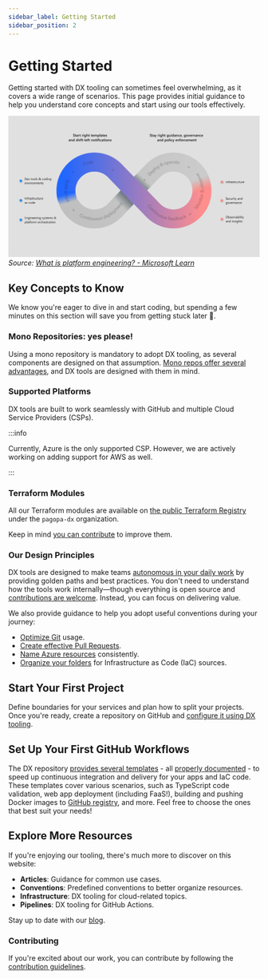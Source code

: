```yaml
---
sidebar_label: Getting Started
sidebar_position: 2
---
```


# Getting Started

Getting started with DX tooling can sometimes feel overwhelming, as it covers a
wide range of scenarios. This page provides initial guidance to help you
understand core concepts and start using our tools effectively.

![platform engineering loop](getting-started/platform_engineering.svg) _Source:
[What is platform engineering? - Microsoft Learn](https://learn.microsoft.com/en-us/platform-engineering/what-is-platform-engineering)_

## Key Concepts to Know

We know you're eager to dive in and start coding, but spending a few minutes on
this section will save you from getting stuck later 🫷.

### Mono Repositories: yes please!

Using a mono repository is mandatory to adopt DX tooling, as several components
are designed on that assumption.
[Mono repos offer several advantages](https://pagopa.github.io/technology-radar/methods-and-patterns/monorepo.html),
and DX tools are designed with them in mind.

### Supported Platforms

DX tools are built to work seamlessly with GitHub and multiple Cloud Service
Providers (CSPs).

:::info

Currently, Azure is the only supported CSP. However, we are actively working on
adding support for AWS as well.

:::

### Terraform Modules

All our Terraform modules are available on
[the public Terraform Registry](https://registry.terraform.io/namespaces/pagopa-dx)
under the `pagopa-dx` organization.

Keep in mind
[you can contribute](https://pagopa.github.io/dx/docs/infrastructure/contributing-to-dx-terraform-modules/)
to improve them.

### Our Design Principles

DX tools are designed to make teams
[autonomous in your daily work](index.md#how-this-differs-from-technology-standards-iniative)
by providing golden paths and best practices. You don't need to understand how
the tools work internally—though everything is open source and
[contributions are welcome](https://pagopa.github.io/dx/docs/conventions/pull-requests/acceptance-criteria).
Instead, you can focus on delivering value.

We also provide guidance to help you adopt useful conventions during your
journey:

- [Optimize Git](./conventions/git/index.md) usage.
- [Create effective Pull Requests](./conventions/pull-requests/index.md).
- [Name Azure resources](./conventions/azure-naming-convention.md) consistently.
- [Organize your folders](./conventions/infra-folder-structure.md) for
  Infrastructure as Code (IaC) sources.

## Start Your First Project

Define boundaries for your services and plan how to split your projects. Once
you're ready, create a repository on GitHub and
[configure it using DX tooling](./infrastructure/monorepository-setup.md).

## Set Up Your First GitHub Workflows

The DX repository
[provides several templates](https://github.com/pagopa/dx/tree/main/.github) -
all [properly documented](./pipelines/index.md) - to speed up continuous
integration and delivery for your apps and IaC code. These templates cover
various scenarios, such as TypeScript code validation, web app deployment
(including FaaS!), building and pushing Docker images to
[GitHub registry](https://github.com/orgs/pagopa/packages?repo_name=dx), and
more. Feel free to choose the ones that best suit your needs!

## Explore More Resources

If you're enjoying our tooling, there's much more to discover on this website:

- **Articles**: Guidance for common use cases.
- **Conventions**: Predefined conventions to better organize resources.
- **Infrastructure**: DX tooling for cloud-related topics.
- **Pipelines**: DX tooling for GitHub Actions.

Stay up to date with our [blog](https://pagopa.github.io/dx/blog/).

### Contributing

If you're excited about our work, you can contribute by following the
[contribution guidelines](TBD).
